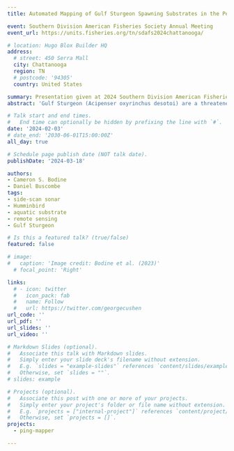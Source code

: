 ```yaml
---
title: Automated Mapping of Gulf Sturgeon Spawning Substrates in the Pearl and Pascagoula River Basins [Conference Session]

event: Southern Division American Fisheries Society Annual Meeting
event_url: https://units.fisheries.org/tn/sdafs2024chattanooga/

# location: Hugo Blox Builder HQ
address:
  # street: 450 Serra Mall
  city: Chattanooga
  region: TN
  # postcode: '94305'
  country: United States

summary: Presentation given at 2024 Southern Division American Fisheries Society Annual Meeting.
abstract: 'Gulf Sturgeon (Acipenser oxyrinchus desotoi) are a threatened anadromous fish species which are reliant on rocky substrates in freshwater river systems for spawning. Several spawning grounds have been documented across the Suwannee, Apalachicola, Choctawhatchee, Yellow, and Escambia river basins which comprise the eastern extent of the species range. In contrast, only one spawning ground has been located on the Pascagoula river basin while no spawning grounds have been identified on the Pearl river basin. Effective restoration of the Pearl and Pascagoula Gulf Sturgeon populations requires information on the extent and location of potential spawning grounds to evaluate the quality and prioritize restoration of these habitats. Recreation-grade side scan sonar (SSS) instruments, or fishfinders, have proven an effective tool for rapidly surveying river habitats. However, existing methods for processing sonar mosaics and generating substrate maps requires a high degree of human-intervention and expertise, which limits the accessibility, efficiency, and reproducibility of these approaches. To address this issue, we developed a new open-source and freely available Python-based software called PING-Mapper to map suitable spawning substrates in these systems. PING-Mapper is an end-to-end framework for surveying and mapping aquatic systems at large spatial extents reproducibly, with minimal intervention from the user. Over 1,000 km of river habitats have been imaged with Humminbird® side imaging systems and PING-Mapper workflows have automatically predicted and mapped substrates with deep neural network models trained on data from the Pearl and the Pascagoula. The new maps provide a means of identifying reaches with potential Gulf Sturgeon spawning grounds across this large spatial extent, which will contribute to the recovery of the species.'

# Talk start and end times.
#   End time can optionally be hidden by prefixing the line with `#`.
date: '2024-02-03'
# date_end: '2030-06-01T15:00:00Z'
all_day: true

# Schedule page publish date (NOT talk date).
publishDate: '2024-03-18'

authors: 
- Cameron S. Bodine
- Daniel Buscombe
tags:
- side-scan sonar
- Humminbird
- aquatic substrate
- remote sensing
- Gulf Sturgeon

# Is this a featured talk? (true/false)
featured: false

# image:
#   caption: 'Image credit: Bodine et al. (2023)'
  # focal_point: 'Right'

links:
  # - icon: twitter
  #   icon_pack: fab
  #   name: Follow
  #   url: https://twitter.com/georgecushen
url_code: ''
url_pdf: ''
url_slides: ''
url_video: ''

# Markdown Slides (optional).
#   Associate this talk with Markdown slides.
#   Simply enter your slide deck's filename without extension.
#   E.g. `slides = "example-slides"` references `content/slides/example-slides.md`.
#   Otherwise, set `slides = ""`.
# slides: example

# Projects (optional).
#   Associate this post with one or more of your projects.
#   Simply enter your project's folder or file name without extension.
#   E.g. `projects = ["internal-project"]` references `content/project/deep-learning/index.md`.
#   Otherwise, set `projects = []`.
projects:
  - ping-mapper

---
```


<!-- {{% callout note %}}
Click on the **Slides** button above to view the built-in slides feature.
{{% /callout %}}

Slides can be added in a few ways:

- **Create** slides using Hugo Blox Builder's [_Slides_](https://docs.hugoblox.com/reference/content-types/) feature and link using `slides` parameter in the front matter of the talk file
- **Upload** an existing slide deck to `static/` and link using `url_slides` parameter in the front matter of the talk file
- **Embed** your slides (e.g. Google Slides) or presentation video on this page using [shortcodes](https://docs.hugoblox.com/reference/markdown/).

Further event details, including [page elements](https://docs.hugoblox.com/reference/markdown/) such as image galleries, can be added to the body of this page. -->






